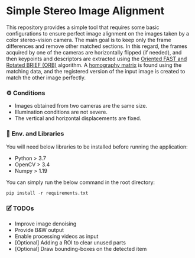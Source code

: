 # Simple Stereo Image Alignment

This repository provides a simple tool that requires some basic configurations to ensure perfect image alignment on the images taken by a color stereo-vision camera. The main goal is to keep only the frame differences and remove other matched sections. In this regard, the frames acquired by one of the cameras are horizontally flipped (if needed), and then keypoints and descriptors are extracted using the [Oriented FAST and Rotated BRIEF (ORB)](https://docs.opencv.org/4.x/d1/d89/tutorial_py_orb.html "Oriented FAST and Rotated BRIEF (ORB)") algorithm. A [homography matrix](https://docs.opencv.org/4.x/d1/de0/tutorial_py_feature_homography.html "homography matrix") is found using the matching data, and the registered version of the input image is created to match the other image perfectly.

### ⚙️ Conditions

- Images obtained from two cameras are the same size.
- Illumination conditions are not severe.
- The vertical and horizontal displacements are fixed.

### 🚀 Env. and Libraries

You will need below libraries to be installed before running the application:

- Python > 3.7
- OpenCV > 3.4
- Numpy > 1.19

You can simply run the below command in the root directory:

```python
pip install -r requirements.txt
```

### 🗹 TODOs

- Improve image denoising
- Provide B&W output
- Enable processing videos as input
- [Optional] Adding a ROI to clear unused parts
- [Optional] Draw bounding-boxes on the detected item
